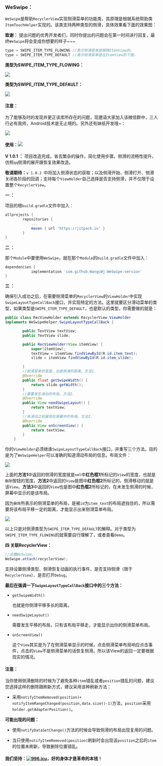 ### WeSwipe：

`WeSwipe`是帮助`RecyclerView`实现侧滑菜单的功能类，其原理是根据系统帮助类`ItemTouchHelper`实现的。该类支持两种类型的侧滑，具体效果看下面的效果图：

**致谢：** 提出问题的优秀开发者们，同时你提出的问题会在第一时间进行回复，最终`WeSwipe`将会变成你想要的样子~~~

```java
type = SWIPE_ITEM_TYPE_FLOWING //表示侧滑菜单是跟随ItemView的。
type = SWIPE_ITEM_TYPE_DEFAULT //表示侧滑菜单是在ItemView的下面。   
```

**类型为SWIPE_ITEM_TYPE_FLOWING：**

![](https://raw.githubusercontent.com/WangcWj/image-folder/master/slide.gif)

**类型为SWIPE_ITEM_TYPE_DEFAULT：**

![](https://raw.githubusercontent.com/WangcWj/image-folder/master/videotogif_2018.05.02_19.02.16.gif)

#### 注意： 

为了能够及时的发现并更正该库所存在的问题，现邀请大家加入该微信群中，三人行必有我师，Android技术是无止境的。另外还有妹纸开发哦~：

![](<https://raw.githubusercontent.com/WangcWj/WeSwipe/master/%E5%BE%AE%E4%BF%A1%E5%9B%BE%E7%89%87_2.jpg>)

#### 使用：[![](https://jitpack.io/v/WangcWj/WeSwipe.svg)](https://jitpack.io/#WangcWj/WeSwipe)

**V 1.0.1 ：** 项目改造完成，省去繁杂的操作，简化使用步骤。侧滑的流畅性提升，仿照`qq`侧滑的展开跟恢复效果改造。  

**敬请期待：**`v 1.0.2 `中将加入侧滑状态的获取；以及侧滑开始、侧滑打开、侧滑关闭各阶段的回调；支持每个`ViewHolder`自己选择是否支持侧滑，并不仅限于设置整个`RecyclerView`。

**一 ：**

项目的根`build.gradle`文件中加入：

```groovy
allprojects {
		repositories {
			...
			maven { url 'https://jitpack.io' }
		}
}
```

**二 ：**

那个`Module`中要使用`WeSwipe`，就在那个`Module`的`build.gradle`文件中加入：

```groovy
dependencies {
	        implementation 'com.github.WangcWj:WeSwipe:version'
}
```

**三 ：**

确保引入成功之后，在需要侧滑菜单的`RecyclerView`的`ViewHolder`中实现`SwipeLayoutTypeCallBack`接口，并实现特定的方法。这里就要区分滑动菜单的类型，如果类型是`SWIPE_ITEM_TYPE_DEFAULT`，也是默认的类型，你需要做的就是：

```java
public class RecViewHolder extends RecyclerView.ViewHolder 
implements WeSwipeHelper.SwipeLayoutTypeCallBack {

        public TextView textView;
        public TextView slide;

        public RecViewHolder(View itemView) {
            super(itemView);
            textView = itemView.findViewById(R.id.item_text);
            slide = itemView.findViewById(R.id.item_slide);

        }
        //侧滑菜单的宽度，也是侧滑的距离。方法1.
        @Override
        public float getSwipeWidth() {
            return slide.getWidth();
        }
        //需要发生滑动的布局。方法2.
        @Override
        public View needSwipeLayout() {
            return textView;
        }
        //未滑动之前展现在屏幕中的布局。方法3.
        @Override
        public View onScreenView() {
            return textView;
        }
    }
```

你的`ViewHolder`必须继承`SwipeLayoutTypeCallBack`接口，并重写三个方法。目的是为了`WeSwipeHelper`可以准确的知道滑动布局的信息。布局文件：

![](https://raw.githubusercontent.com/WangcWj/image-folder/master/swipe2.png)

上面的**方法1**中返回的侧滑的宽度就是`xml`中**红色框1**所标记的`View`的宽度，也就是`删除`按钮的宽度。**方法2**中返回的`View`是图中**红色框2**所标记的，侧滑移动的就是该`View`。**方法3**中返回的`View`也是图中**红色框2**所标记的，在未发生侧滑的时候，屏幕中显示的是该布局。

因为`删除`所表示的侧滑菜单的布局，是被`id`为`item_text`的布局遮挡住的，所以需要将该布局平移一定的距离，才能显示出来侧滑菜单布局。

![](https://raw.githubusercontent.com/WangcWj/image-folder/master/swipe3.png)

以上只是对侧滑类型为`SWIPE_ITEM_TYPE_DEFAULT`的解释。对于类型为`SWIPE_ITEM_TYPE_FLOWING`的就需要自行理解了，或者查看`Demo`。

**四 关联RecyclerView：**

```java
//设置WeSwipe。
WeSwipe.attach(recyclerView);
```

支持设置侧滑类型、侧滑恢复动画的执行事件、是否支持侧滑（限于`RecyclerView`）、是否打开`Debug`。

**最后在强调一下`SwipeLayoutTypeCallBack`接口中的三个方法：**

* `getSwipeWidth()`

  也就是你侧滑平移多长的距离。

* `needSwipeLayout()`

  需要发生平移的布局，只有该布局平移走，才能显示出你的侧滑菜单布局。

* `onScreenView()`

  这个`View`其实是为了在侧滑菜单显示的时候，点击侧滑菜单布局响应点击事件，点击的`View`不是侧滑菜单的话恢复侧滑。所以该View的返回一定要根据现实的情况。

#### 注意：

当你使用侧滑删除的时候为了避免各种`item`错乱或者`position`错乱的问题，建议您选择这样的删除跟刷新方式，建议采用该种刷新方法：

* 采用`notifyItemRemoved(position)+ notifyItemRangeChanged(position,data.size()-1)`方法，`position`采用`holder.getAdapterPosition()`。

**可能出现的问题：**

* 使用`notifyDataSetChange()`方法的时候会导致侧滑的布局出现复用的问题。

* 当只使用`notifyItemRemoved(position)`刷新时会出现该`position`之后的`item`的位置未刷新，导致删除位置错乱。

#### 我们坚持：[![996.icu](https://img.shields.io/badge/link-996.icu-red.svg)](https://996.icu)，好的身体才是革命的本钱！



